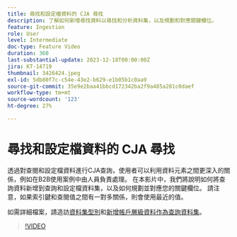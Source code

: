 ```yaml
---
title: 尋找和設定檔資料的 CJA 尋找
description: 了解如何新增尋找資料以尋找和分析資料集，以及規劃和對應關鍵欄位。
feature: Ingestion
role: User
level: Intermediate
doc-type: Feature Video
duration: 360
last-substantial-update: 2023-12-18T00:00:00Z
jira: KT-14719
thumbnail: 3426424.jpeg
exl-id: 5db80f7c-c54e-43e2-b629-e1b05b1c0aa9
source-git-commit: 35e9e2baa41bbcd172342ba2f9a485a281c0daef
workflow-type: tm+mt
source-wordcount: '123'
ht-degree: 27%

---
```


# 尋找和設定檔資料的 CJA 尋找

透過對查閱和設定檔資料進行CJA查詢，使用者可以利用資料元素之間更深入的關係，例如在B2B使用案例中由人員負責處理。  在本影片中，我們將說明如何將查詢資料新增到查詢和設定檔資料集，以及如何規劃並對應您的關鍵欄位。  請注意，如果索引鍵和查閱值之間有一對多關係，則會使用最近的值。

如需詳細檔案，請造訪[資料集型別](https://experienceleague.adobe.com/docs/analytics-platform/using/cja-connections/create-connection.html?lang=zh-Hant#dataset-types)和[新增帳戶層級資料作為查詢資料集](https://experienceleague.adobe.com/docs/analytics-platform/using/cja-usecases/b2b/b2b.html?lang=zh-Hant)。

>[!VIDEO](https://video.tv.adobe.com/v/3426424/?learn=on)

